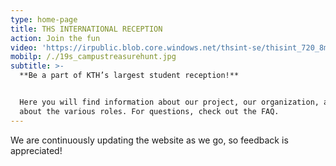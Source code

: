 ```yaml
---
type: home-page
title: THS INTERNATIONAL RECEPTION
action: Join the fun
video: 'https://irpublic.blob.core.windows.net/thsint-se/thisint_720_8mb.webm'
mobilp: /./19s_campustreasurehunt.jpg
subtitle: >-
  **Be a part of KTH’s largest student reception!**


  Here you will find information about our project, our organization, and a bit
  about the various roles. For questions, check out the FAQ.
---
```

We are continuously updating the website as we go, so feedback is appreciated!
